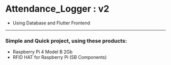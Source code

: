 # Attendance_Logger : v2
- Using Database and Flutter Frontend

---
### Simple and Quick project, using these products:
- Raspberry Pi 4 Model B 2Gb
- RFID HAT for Raspberry Pi (SB Components)


